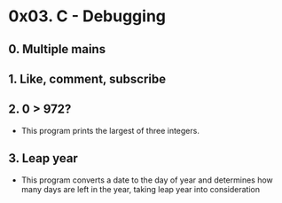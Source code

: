 # 0x03. C - Debugging

## 0. Multiple mains

## 1. Like, comment, subscribe

## 2. 0 > 972?
- This program prints the largest of three integers.

## 3. Leap year
- This program converts a date to the day of year and determines how many days are left in the year, taking leap year into consideration
